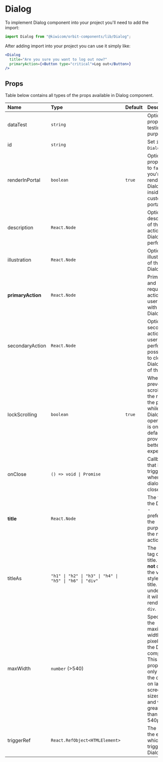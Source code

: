 # Dialog

To implement Dialog component into your project you'll need to add the import:

```jsx
import Dialog from "@kiwicom/orbit-components/lib/Dialog";
```

After adding import into your project you can use it simply like:

```jsx
<Dialog
  title="Are you sure you want to log out now?"
  primaryAction={<Button type="critical">Log out</Button>}
/>
```

## Props

Table below contains all types of the props available in Dialog component.

| Name              | Type                                                    | Default | Description                                                                                                                                                     |
| :---------------- | :------------------------------------------------------ | :------ | :-------------------------------------------------------------------------------------------------------------------------------------------------------------- |
| dataTest          | `string`                                                |         | Optional prop for testing purposes.                                                                                                                             |
| id                | `string`                                                |         | Set `id` for `Dialog`.                                                                                                                                          |
| renderInPortal    | `boolean`                                               | `true`  | Optional prop, set it to `false` if you're rendering Dialog inside a custom portal.                                                                             |
| description       | `React.Node`                                            |         | Optional description of the main action that Dialog performs.                                                                                                   |
| illustration      | `React.Node`                                            |         | Optional illustration of the Dialog.                                                                                                                            |
| **primaryAction** | `React.Node`                                            |         | Primary and required action that user can do with the Dialog.                                                                                                   |
| secondaryAction   | `React.Node`                                            |         | Optional, secondary action that user can perform - possibility to close the Dialog most of the time.                                                            |
| lockScrolling     | `boolean`                                               | `true`  | Whether to prevent scrolling of the rest of the page while Dialog is open. This is on by default to provide a better user experience.                           |
| onClose           | `() => void \| Promise`                                 |         | Callback that is triggered when the dialog is closed.                                                                                                           |
| **title**         | `React.Node`                                            |         | The title of the Dialog - preferably the purpose of the main action.                                                                                            |
| titleAs           | `"h1" \| "h2" \| "h3" \| "h4" \| "h5" \| "h6" \| "div"` |         | The HTML tag of the title. It **does not** change the visual style of the title. If undefined, it will render as a `div`.                                       |
| maxWidth          | `number` (>540)                                         |         | Specifies the maximum width in pixels of the Dialog component. This property only affects the display on larger screen sizes and and widths greater than 540px. |
| triggerRef        | `React.RefObject<HTMLElement>`                          |         | The ref to the element which triggers the Dialog.                                                                                                               |
